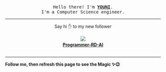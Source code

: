 <p align='center'>
    <samp>Hello there! I'm <b><a href='https://github.com/abdelyouni'>YOUNI</a></b>.<br>
        I'm a Computer Science engineer.
    </samp>
</p>
<hr>
<p align='center'>
    <span>Say hi ✋ to my new follower </span></br></br>
    <img src='https://itspot.ma/github/Programmer-RD-AI_avatar.png'><b></br>
    <a href='https://github.com/Programmer-RD-AI'>Programmer-RD-AI</a></b></br></br>
</p>
<hr>
<b>Follow me, then refresh this page to see the Magic ✨😉</b>